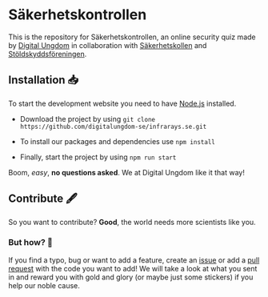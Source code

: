 # Säkerhetskontrollen

This is the repository for Säkerhetskontrollen, an online security quiz made by [Digital Ungdom](www.digitalungdom.se) in collaboration with [Säkerhetskollen](sakerhetskollen.se) and [Stöldskyddsföreningen](stoldskyddsforeningen.se).

## Installation 📥

To start the development website you need to have [Node.js](https://nodejs.org/en/download/) installed.

- Download the project by using `git clone https://github.com/digitalungdom-se/infrarays.se.git`

- To install our packages and dependencies use `npm install`

- Finally, start the project by using `npm run start`

Boom, _easy_, **no questions asked**. We at Digital Ungdom like it that way!

## Contribute 🖋️

So you want to contribute? **Good**, the world needs more scientists like you.

### But how? 🤔

If you find a typo, bug or want to add a feature, create an [issue](https://github.com/digitalungdom-se/sakerhetskontrollen/issues) or add a [pull request](https://github.com/digitalungdom-se/sakerhetskontrollen/pulls) with the code you want to add! We will take a look at what you sent in and reward you with gold and glory (or maybe just some stickers) if you help our noble cause.
